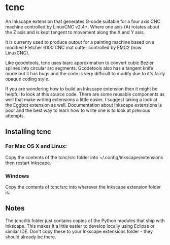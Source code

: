 tcnc
====

An Inkscape extension that generates G-code suitable for a four axis CNC machine
controlled by LinuxCNC v2.4+. Where one axis (A) rotates about the Z axis and is
kept tangent to movement along the X and Y axis.

It is currenty used to produce output for a painting machine based on
a modified Fletcher 6100 CNC mat cutter controlled by EMC2 (now LinuxCNC).

Like gcodetools, tcnc uses biarc approximation to convert cubic Bezier splines
into circular arc segments. Gcodetools also has a tangent knife mode but it has
bugs and the code is very difficult to modify due to it's fairly opaque coding style.

If you are wondering how to build an Inkscape extension then it might
be helpful to look at this source code. There are some reusable components
as well that make writing extensions a little easier.
I suggest taking a look at the Eggbot extension as well.
Documentation about Inkscape extensions is poor
and the best way to learn how to write one is to look at previous attempts.

Installing tcnc
---------------
### For Mac OS X and Linux:
Copy the contents of the tcnc/src folder into ~/.config/inkscape/extensions then
restart Inkscape.

### Windows
Copy the contents of tcnc/src into wherever the Inkscape extension folder is.

Notes
-----
The tcnc/lib folder just contains copies of the Python modules that ship with
Inkscape. This makes it a little easier to develop locally using Eclipse or similar
IDE. Don't copy these to your Inkscape extensions folder - they should already
be there.

